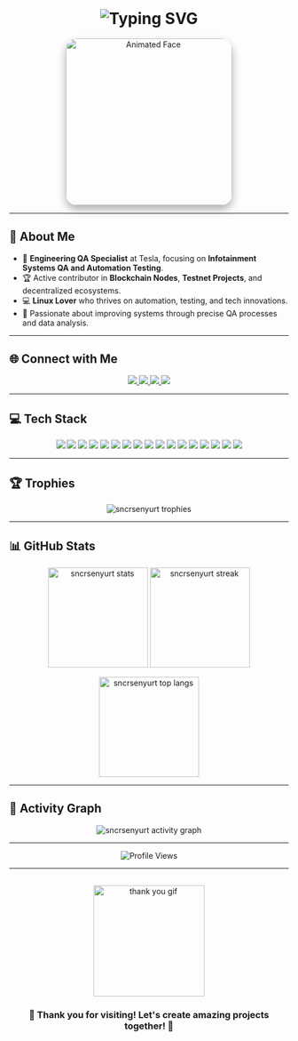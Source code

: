 <!-- Typing SVG (Dynamic typing effect) -->
<h1 align="center" style="margin-top: 0px;">
  <img src="https://readme-typing-svg.herokuapp.com?font=Fira+Code&size=35&pause=1000&color=FFA500&center=true&vCenter=true&width=800&lines=Hello%2C+I'm+Irfan!;Engineering+QA+Specialist+at+Tesla!;Tech+Enthusiast+%7C+Blockchain+Explorer;On+my+journey+to+Become+a+SWE!" alt="Typing SVG" />
</h1>

<!-- Banner GIF (Resized) -->
<p align="center">
  <img src="https://github.com/sncrsenyurt/sncrsenyurt/blob/main/readme-picture.gif" alt="Animated Face" width="300" style="border-radius: 20px; box-shadow: 0 8px 16px rgba(0, 0, 0, 0.3);" />
</p>

---

## 🚀 About Me
- 🔧 **Engineering QA Specialist** at Tesla, focusing on **Infotainment Systems QA and Automation Testing**.
- 🏆 Active contributor in **Blockchain Nodes**, **Testnet Projects**, and decentralized ecosystems.
- 💻 **Linux Lover** who thrives on automation, testing, and tech innovations.
- 🚀 Passionate about improving systems through precise QA processes and data analysis.

---

## 🌐 Connect with Me
<p align="center">
  <a href="https://linkedin.com/in/sncrsenyurt" target="_blank">
    <img src="https://img.shields.io/badge/LinkedIn-%230077B5.svg?style=for-the-badge&logo=linkedin&logoColor=white" />
  </a>
  <a href="https://twitter.com/sencersenyurt" target="_blank">
    <img src="https://img.shields.io/badge/Twitter-%231DA1F2.svg?style=for-the-badge&logo=Twitter&logoColor=white" />
  </a>
  <a href="mailto:sencersenyurt@gmail.com" target="_blank">
    <img src="https://img.shields.io/badge/Gmail-D14836?style=for-the-badge&logo=gmail&logoColor=white" />
  </a>
  <a href="https://irfansenyurt.com" target="_blank">
    <img src="https://img.shields.io/badge/Website-irfansenyurt.com-FF5733?style=for-the-badge&logo=Google-Chrome&logoColor=white" />
  </a>
</p>


---

## 💻 Tech Stack
<p align="center">
  <img src="https://img.shields.io/badge/Python-3670A0?style=plastic&logo=python&logoColor=ffdd54" />
  <img src="https://img.shields.io/badge/C++-00599C?style=plastic&logo=cplusplus&logoColor=white" />
  <img src="https://img.shields.io/badge/Linux-FCC624?style=plastic&logo=linux&logoColor=black" />
  <img src="https://img.shields.io/badge/Jupyter-Notebook-F37626?style=plastic&logo=jupyter&logoColor=white" />
  <img src="https://img.shields.io/badge/Docker-2496ED?style=plastic&logo=docker&logoColor=white" />
  <img src="https://img.shields.io/badge/Blockchain-121D33?style=plastic&logo=blockchain-dot-com&logoColor=white" />
  <img src="https://img.shields.io/badge/VirtualBox-183A61?style=plastic&logo=virtualbox&logoColor=white" />
  <img src="https://img.shields.io/badge/Testnet-0E76A8?style=plastic&logo=chainlink&logoColor=white" />
  <img src="https://img.shields.io/badge/Ethereum-3C3C3D?style=plastic&logo=ethereum&logoColor=white" />
  <img src="https://img.shields.io/badge/GitHub-100000?style=plastic&logo=github&logoColor=white" />
  <img src="https://img.shields.io/badge/Git-F05032?style=plastic&logo=git&logoColor=white" />
  <img src="https://img.shields.io/badge/Jira-0052CC?style=plastic&logo=jira&logoColor=white" />
  <img src="https://img.shields.io/badge/HTML5-E34F26?style=plastic&logo=html5&logoColor=white" />
  <img src="https://img.shields.io/badge/MySQL-00000F?style=plastic&logo=mysql&logoColor=white" />
  <img src="https://img.shields.io/badge/Bitcoin-F7931A?style=plastic&logo=bitcoin&logoColor=white" />
  <img src="https://img.shields.io/badge/Solana-9945FF?style=plastic&logo=solana&logoColor=white" />
  <img src="https://img.shields.io/badge/Polygon-8247E5?style=plastic&logo=polygon&logoColor=white" />
</p>

---

## 🏆 Trophies
<p align="center">
  <img src="https://github-profile-trophy.vercel.app/?username=sncrsenyurt&theme=radical&no-frame=true&margin-w=15&row=2&column=3" alt="sncrsenyurt trophies" />
</p>

---

## 📊 GitHub Stats
<div align="center">
  <img height="180em" src="https://github-readme-stats.vercel.app/api?username=sncrsenyurt&show_icons=true&theme=radical" alt="sncrsenyurt stats" />
  <img height="180em" src="https://github-readme-streak-stats.herokuapp.com/?user=sncrsenyurt&theme=radical" alt="sncrsenyurt streak" />
</div>

<p align="center">
  <img height="180em" src="https://github-readme-stats.vercel.app/api/top-langs/?username=sncrsenyurt&layout=compact&theme=radical" alt="sncrsenyurt top langs" />
</p>

---

## 🚀 Activity Graph
<p align="center">
  <img src="https://github-readme-activity-graph.vercel.app/graph?username=sncrsenyurt&theme=dracula" alt="sncrsenyurt activity graph" />
</p>

---

<p align="center">
  <img src="https://komarev.com/ghpvc/?username=sncrsenyurt&label=Profile%20Views&color=brightgreen&style=plastic" alt="Profile Views" />
</p>

---

<div align="center" style="margin-top: 30px;">
  <img src="https://media.giphy.com/media/f3iwJFOVOwuy7K6FFw/giphy.gif" width="200" alt="thank you gif"/>
  <h3>🚀 Thank you for visiting! Let's create amazing projects together! 🤝</h3>
</div>
